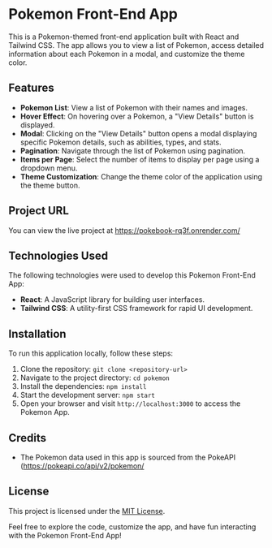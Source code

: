 # Pokemon Front-End App

This is a Pokemon-themed front-end application built with React and Tailwind CSS. The app allows you to view a list of Pokemon, access detailed information about each Pokemon in a modal, and customize the theme color.

## Features

- **Pokemon List**: View a list of Pokemon with their names and images.
- **Hover Effect**: On hovering over a Pokemon, a "View Details" button is displayed.
- **Modal**: Clicking on the "View Details" button opens a modal displaying specific Pokemon details, such as abilities, types, and stats.
- **Pagination**: Navigate through the list of Pokemon using pagination.
- **Items per Page**: Select the number of items to display per page using a dropdown menu.
- **Theme Customization**: Change the theme color of the application using the theme button.

## Project URL
You can view the live project at https://pokebook-rq3f.onrender.com/

## Technologies Used

The following technologies were used to develop this Pokemon Front-End App:

- **React**: A JavaScript library for building user interfaces.
- **Tailwind CSS**: A utility-first CSS framework for rapid UI development.

## Installation

To run this application locally, follow these steps:

1. Clone the repository: `git clone <repository-url>`
2. Navigate to the project directory: `cd pokemon`
3. Install the dependencies: `npm install`
4. Start the development server: `npm start`
5. Open your browser and visit `http://localhost:3000` to access the Pokemon App.

## Credits

- The Pokemon data used in this app is sourced from the PokeAPI (https://pokeapi.co/api/v2/pokemon/

## License

This project is licensed under the [MIT License](LICENSE).

Feel free to explore the code, customize the app, and have fun interacting with the Pokemon Front-End App!

